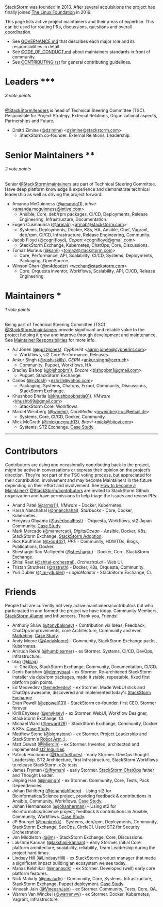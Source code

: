 StackStorm was founded in 2013. After several acquisitions the project has finally joined [The Linux Foundation](https://www.linuxfoundation.org/projects/directory/) in 2019.<br>

This page lists active project maintainers and their areas of expertise. This can be used for routing PRs, discussions, questions and overall coordination.

* See [GOVERNANCE.md](GOVERNANCE.md) that describes each major role and its responsibilities in detail.
* See [CODE_OF_CONDUCT.md](CODE_OF_CONDUCT.md) about maintainers standards in front of community.
* See [CONTRIBUTING.rst](CONTRIBUTING.rst) for general contributing guidelines.

# Leaders ***
###### 3 vote points
[@StackStorm/leaders](https://github.com/orgs/StackStorm/teams/leaders) is head of Technical Steering Committee (TSC).
Responsible for Project Strategy, External Relations, Organizational aspects, Partnerships and Future.
* Dmitri Zimine ([@dzimine](https://github.com/dzimine/)) <<dzimine@stackstorm.com>>
  - StackStorm co-founder. External Relations, Leadership.

# Senior Maintainers **
###### 2 vote points
Senior [@StackStorm/maintainers](https://github.com/orgs/StackStorm/teams/maintainers) are part of Technical Steering Committee.
Have deep platform knowledge & experience and demonstrate technical leadership as well as driving the project forward.
* Amanda McGuinness ([@amanda11](https://github.com/amanda11)), _intive_ <<amanda.mcguinness@intive.com>>
  - Ansible, Core, deb/rpm packages, CI/CD, Deployments, Release Engineering, Infrastructure, Documentation.
* Eugen Cusmaunsa ([@armab](https://github.com/armab)) <<armab@stackstorm.com>>
  - Systems, Deployments, Docker, K8s, HA, Ansible, Chef, Vagrant, deb/rpm, CI/CD, Infrastructure, Release Engineering, Community.
* Jacob Floyd ([@cognifloyd](https://github.com/cognifloyd/)), _Copart_ <<cognifloyd@gmail.com>>
  - StackStorm Exchange, Kubernetes, ChatOps, Core, Discussions.
* Tomaz Muraus ([@kami](https://github.com/kami)) <<tomaz@stackstorm.com>>
  - Core, Performance, API, Scalability, CI/CD, Systems, Deployments, Packaging, OpenSource.
* Winson Chan ([@m4dcoder](https://github.com/m4dcoder)) <<wcchan@stackstorm.com>>
  - Core, Orquesta inventor, Workflows, Scalability, API, CI/CD, Release Engineering.

# Maintainers *
###### 1 vote points
Being part of Technical Steering Committee (TSC) [@StackStorm/maintainers](https://github.com/orgs/StackStorm/teams/maintainers) provide significant and reliable value to the project helping it grow and improve through development and maintenance. See [Maintainer Responsibilities](https://github.com/StackStorm/st2/blob/master/GOVERNANCE.md#maintainer-responsibilities) for more info.
* AJ Jonen ([@guzzijones](https://github.com/guzzijones)), _Cypherint_ <<aaron.jonen@cypherint.com>>
  - Workflows, st2 Core Performance, Releases.
* Ankur Singh ([@rush-skills](https://github.com/rush-skills)), _CERN_ <<ankur.singh@cern.ch>>
  - Community, Puppet, Workflows, HA.
* Bradley Bishop ([@bishopbm1](https://github.com/bishopbm1)), _Encore_ <<bishopbm1@gmail.com>>
  - Puppet, StackStorm Exchange.
* Carlos ([@nzlosh](https://github.com/nzlosh)) <<nzlosh@yahoo.com>>
  - Packaging, Systems, Chatops, Errbot, Community, Discussions, StackStorm Exchange.
* Khushboo Bhatia ([@khushboobhatia01](https://github.com/khushboobhatia01)), _VMware_ <<khushb99@gmail.com>>
  - StackStorm Core, Workflows.
* Marcel Weinberg ([@winem](https://github.com/winem)), _CoreMedia_ <<mweinberg-os@email.de>>
  - Systems, Core, CI/CD, Docker, Community.
* Mick McGrath ([@mickmcgrath13](https://github.com/mickmcgrath13)), _Bitovi_ <<mick@bitovi.com>>
  - Systems, ST2 Exchange. [Case Study](https://stackstorm.com/case-study-bitovi/).

--------

# Contributors
Contributors are using and occasionally contributing back to the project, might be active in conversations or express their opinion on the project’s direction.
They're not part of the TSC voting process, but appreciated for their contribution, involvement and may become Maintainers in the future depending on their effort and involvement. See [How to become a Maintainer?](https://github.com/StackStorm/st2/blob/master/GOVERNANCE.md#how-to-become-a-maintainer)
[@StackStorm/contributors](https://github.com/orgs/StackStorm/teams/contributors) are invited to StackStorm Github organization and have permissions to help triage the Issues and review PRs.
* Anand Patel ([@arms11](https://github.com/arms11)), _VMware_ - Docker, Kubernetes.
* Harsh Nanchahal ([@hnanchahal](https://github.com/hnanchahal)), _Starbucks_ - Core, Docker, Kubernetes.
* Hiroyasu Ohyama ([@userlocalhost](https://github.com/userlocalhost)) - Orquesta, Workflows, st2 Japan Community. [Case Study](https://stackstorm.com/case-study-dmm/).
* Mark Mercado ([@mamercad](https://github.com/mamercad)), _DigitalOcean_ - Ansible, Docker, K8s, StackStorm Exchange. [StackStorm Adoption](https://github.com/StackStorm/st2/pull/5836).
* Rick Kauffman ([@xod442](https://github.com/xod442)), _HPE_ - Community, HOWTOs, Blogs, Publications, Docker.
* Sheshagiri Rao Mallipedhi ([@sheshagiri](https://github.com/sheshagiri)) - Docker, Core, StackStorm Exchange.
* Shital Raut ([@shital-orchestral](https://github.com/shital-orchestral)), _Orchestral.ai_ - Web UI.
* Tristan Struthers ([@trstruth](https://github.com/trstruth)) - Docker, K8s, Orquesta, Community.
* Yuri Dubler ([@lm-ydubler](https://github.com/lm-ydubler)) - _LogicMonitor_ - StackStorm Exchange, CI.

# Friends
People that are currently not very active maintainers/contributors but who participated in and formed the project we have today.
Community Members, [StackStorm Alumni](https://github.com/orgs/StackStorm/teams/alumni) and Influencers.
Thank you, Friends!
* Anthony Shaw ([@tonybaloney](https://github.com/tonybaloney)) - Contribution via Ideas, Feedback, ChatOps improvements, core Architecture, Community and even [Marketing](https://news.ycombinator.com/item?id=14368748). [Case Study](https://stackstorm.com/case-study-dimension-data/).
* Andy Moore ([@AndyMoore](https://github.com/AndyMoore)) - Community, StackStorm Exchange packs, Kubernetes.
* Anirudh Rekhi ([@humblearner](https://github.com/humblearner)) - ex Stormer. Systems, CI/CD, DevOps, Infrastructure.
* blag ([@blag](https://github.com/blag))
  - ChatOps, StackStorm Exchange, Community, Documentation, CI/CD.
* Denis Barishev ([@dennybaa](https://github.com/dennybaa)) - ex Stormer. Re-architeced StackStorm installer via deb/rpm packages, made it stable, repeatable, fixed first platform pain points.
* Ed Medvedev ([@emedvedev](https://github.com/emedvedev)) - ex Stormer. Made WebUI slick and ChatOps awesome, discovered and implemented today's [StackStorm Exchange](https://exchange.stackstorm.org/).
* Evan Powell ([@epowell101](https://github.com/epowell101)) - StackStorm co-founder, first CEO, Stormer forever.
* Kirill Enykeev ([@enykeev](https://github.com/enykeev)) - ex Stormer. WebUI, Workflow Designer, StackStorm Exchange, CI.
* Michael Ward ([@mward29](https://github.com/mward29)) - StackStorm Exchange, Community, Docker & K8s. [Case Study](https://stackstorm.com/case-study-pearson/).
* Matthew Stone ([@bigmstone](https://github.com/bigmstone)) - ex Stormer. Project Leadership and StackStorm's [Robot Arm :)](https://twitter.com/Stack_Storm/status/1217056819736203270).
* Matt Oswalt ([@Mierdin](https://github.com/Mierdin)) - ex Stormer. Invented, architected and implemented [st2 Inquiries](https://docs.stackstorm.com/inquiries.html).
* Patrick Hoolboom ([@DoriftoShoes](https://github.com/DoriftoShoes)) - early Stormer. DevOps thought Leadership, ST2 Architecture, first Infrastructure, StackStorm Workflows to release StackStorm, e2e tests.
* James Fryman ([@jfryman](https://github.com/jfryman)) - early Stormer. [StackStorm ChatOps](https://www.youtube.com/watch?v=IhzxnY7FIvg) father and Thought Leader.
* Jinping Han ([@jinpingh](https://github.com/jinpingh)) - ex Stormer. Community, Core, Tests, Pack Dependencies.
* Johan Dahlberg ([@johandahlberg](https://github.com/johandahlberg)) - Using st2 for Bioinformatics/Science project, providing feedback & contributions in Ansible, Community, Workflows. [Case Study](https://stackstorm.com/case-study-scilifelab/).
* Johan Hermansson ([@johanherman](https://github.com/johanherman)) - Using st2 for Bioinformatics/Science project, feedback & contributions in Ansible, Community, Workflows. [Case Study](https://stackstorm.com/case-study-scilifelab/).
* JP Bourget ([@punkrokk](https://github.com/punkrokk)) - Systems, deb/rpm, Deployments, Community, StackStorm Exchange, SecOps, CircleCI. Used ST2 for Security Orchestration.
* Jon Middleton ([@jjm](https://github.com/jjm)) - StackStorm Exchange, Core, Discussions.
* Lakshmi Kannan ([@lakshmi-kannan](https://github.com/lakshmi-kannan)) - early Stormer. Initial Core platform architecture, scalability, reliability, Team Leadership during the project hard times.
* Lindsay Hill ([@LindsayHill](https://github.com/LindsayHill)) - ex StackStorm product manager that made a significant impact building an ecosystem we see today.
* Manas Kelshikar ([@manasdk](https://github.com/manasdk)) - ex Stormer. Developed (well) early core platform features.
* Nick Maludy ([@nmaludy](https://github.com/nmaludy)) - Community, Core, Systems, Infrastructure, StackStorm Exchange, Puppet deployment. [Case Study](https://stackstorm.com/case-study-encore/).
* Vineesh Jain ([@VineeshJain](https://github.com/VineeshJain)) - ex Stormer. Community, Tests, Core, QA.
* Warren Van Winckel ([@warrenvw](https://github.com/warrenvw)) - ex Stormer. Docker, Kubernetes, Vagrant, Infrastructure.
